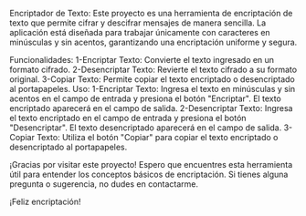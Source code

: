 Encriptador de Texto:
Este proyecto es una herramienta de encriptación de texto que permite cifrar y descifrar mensajes de manera sencilla. La aplicación está diseñada para trabajar únicamente con caracteres en minúsculas y sin acentos, garantizando una encriptación uniforme y segura.

Funcionalidades:
1-Encriptar Texto: Convierte el texto ingresado en un formato cifrado.
2-Desencriptar Texto: Revierte el texto cifrado a su formato original.
3-Copiar Texto: Permite copiar el texto encriptado o desencriptado al portapapeles.
Uso:
1-Encriptar Texto: Ingresa el texto en minúsculas y sin acentos en el campo de entrada y presiona el botón "Encriptar". El texto encriptado aparecerá en el campo de salida.
2-Desencriptar Texto: Ingresa el texto encriptado en el campo de entrada y presiona el botón "Desencriptar". El texto desencriptado aparecerá en el campo de salida.
3-Copiar Texto: Utiliza el botón "Copiar" para copiar el texto encriptado o desencriptado al portapapeles.

¡Gracias por visitar este proyecto! Espero que encuentres esta herramienta útil para entender los conceptos básicos de encriptación. Si tienes alguna pregunta o sugerencia, no dudes en contactarme.

¡Feliz encriptación!
